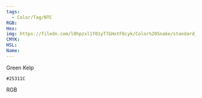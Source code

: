 ```yaml
---
tags:
  - Color/Tag/NTC
RGB:
Hex:
img: https://filedn.com/l0hpzxl1f01yT7GHxtF8cyk/Color%20Snake/standard_csv_to_svg//25311C.svg
CMYK:
HSL:
Name:
---
```

Green Kelp
```palette
#25311C
```
RGB
